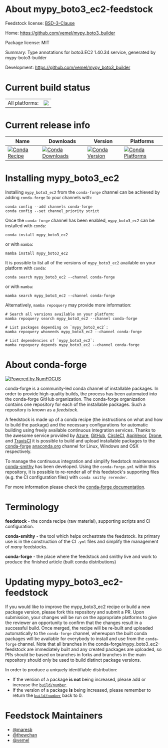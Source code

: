 About mypy_boto3_ec2-feedstock
==============================

Feedstock license: [BSD-3-Clause](https://github.com/conda-forge/mypy_boto3_ec2-feedstock/blob/main/LICENSE.txt)

Home: https://github.com/vemel/mypy_boto3_builder

Package license: MIT

Summary: Type annotations for boto3.EC2 1.40.34 service, generated by mypy-boto3-builder

Development: https://github.com/vemel/mypy_boto3_builder

Current build status
====================


<table><tr><td>All platforms:</td>
    <td>
      <a href="https://dev.azure.com/conda-forge/feedstock-builds/_build/latest?definitionId=12744&branchName=main">
        <img src="https://dev.azure.com/conda-forge/feedstock-builds/_apis/build/status/mypy_boto3_ec2-feedstock?branchName=main">
      </a>
    </td>
  </tr>
</table>

Current release info
====================

| Name | Downloads | Version | Platforms |
| --- | --- | --- | --- |
| [![Conda Recipe](https://img.shields.io/badge/recipe-mypy__boto3__ec2-green.svg)](https://anaconda.org/conda-forge/mypy_boto3_ec2) | [![Conda Downloads](https://img.shields.io/conda/dn/conda-forge/mypy_boto3_ec2.svg)](https://anaconda.org/conda-forge/mypy_boto3_ec2) | [![Conda Version](https://img.shields.io/conda/vn/conda-forge/mypy_boto3_ec2.svg)](https://anaconda.org/conda-forge/mypy_boto3_ec2) | [![Conda Platforms](https://img.shields.io/conda/pn/conda-forge/mypy_boto3_ec2.svg)](https://anaconda.org/conda-forge/mypy_boto3_ec2) |

Installing mypy_boto3_ec2
=========================

Installing `mypy_boto3_ec2` from the `conda-forge` channel can be achieved by adding `conda-forge` to your channels with:

```
conda config --add channels conda-forge
conda config --set channel_priority strict
```

Once the `conda-forge` channel has been enabled, `mypy_boto3_ec2` can be installed with `conda`:

```
conda install mypy_boto3_ec2
```

or with `mamba`:

```
mamba install mypy_boto3_ec2
```

It is possible to list all of the versions of `mypy_boto3_ec2` available on your platform with `conda`:

```
conda search mypy_boto3_ec2 --channel conda-forge
```

or with `mamba`:

```
mamba search mypy_boto3_ec2 --channel conda-forge
```

Alternatively, `mamba repoquery` may provide more information:

```
# Search all versions available on your platform:
mamba repoquery search mypy_boto3_ec2 --channel conda-forge

# List packages depending on `mypy_boto3_ec2`:
mamba repoquery whoneeds mypy_boto3_ec2 --channel conda-forge

# List dependencies of `mypy_boto3_ec2`:
mamba repoquery depends mypy_boto3_ec2 --channel conda-forge
```


About conda-forge
=================

[![Powered by
NumFOCUS](https://img.shields.io/badge/powered%20by-NumFOCUS-orange.svg?style=flat&colorA=E1523D&colorB=007D8A)](https://numfocus.org)

conda-forge is a community-led conda channel of installable packages.
In order to provide high-quality builds, the process has been automated into the
conda-forge GitHub organization. The conda-forge organization contains one repository
for each of the installable packages. Such a repository is known as a *feedstock*.

A feedstock is made up of a conda recipe (the instructions on what and how to build
the package) and the necessary configurations for automatic building using freely
available continuous integration services. Thanks to the awesome service provided by
[Azure](https://azure.microsoft.com/en-us/services/devops/), [GitHub](https://github.com/),
[CircleCI](https://circleci.com/), [AppVeyor](https://www.appveyor.com/),
[Drone](https://cloud.drone.io/welcome), and [TravisCI](https://travis-ci.com/)
it is possible to build and upload installable packages to the
[conda-forge](https://anaconda.org/conda-forge) [anaconda.org](https://anaconda.org/)
channel for Linux, Windows and OSX respectively.

To manage the continuous integration and simplify feedstock maintenance
[conda-smithy](https://github.com/conda-forge/conda-smithy) has been developed.
Using the ``conda-forge.yml`` within this repository, it is possible to re-render all of
this feedstock's supporting files (e.g. the CI configuration files) with ``conda smithy rerender``.

For more information please check the [conda-forge documentation](https://conda-forge.org/docs/).

Terminology
===========

**feedstock** - the conda recipe (raw material), supporting scripts and CI configuration.

**conda-smithy** - the tool which helps orchestrate the feedstock.
                   Its primary use is in the construction of the CI ``.yml`` files
                   and simplify the management of *many* feedstocks.

**conda-forge** - the place where the feedstock and smithy live and work to
                  produce the finished article (built conda distributions)


Updating mypy_boto3_ec2-feedstock
=================================

If you would like to improve the mypy_boto3_ec2 recipe or build a new
package version, please fork this repository and submit a PR. Upon submission,
your changes will be run on the appropriate platforms to give the reviewer an
opportunity to confirm that the changes result in a successful build. Once
merged, the recipe will be re-built and uploaded automatically to the
`conda-forge` channel, whereupon the built conda packages will be available for
everybody to install and use from the `conda-forge` channel.
Note that all branches in the conda-forge/mypy_boto3_ec2-feedstock are
immediately built and any created packages are uploaded, so PRs should be based
on branches in forks and branches in the main repository should only be used to
build distinct package versions.

In order to produce a uniquely identifiable distribution:
 * If the version of a package **is not** being increased, please add or increase
   the [``build/number``](https://docs.conda.io/projects/conda-build/en/latest/resources/define-metadata.html#build-number-and-string).
 * If the version of a package **is** being increased, please remember to return
   the [``build/number``](https://docs.conda.io/projects/conda-build/en/latest/resources/define-metadata.html#build-number-and-string)
   back to 0.

Feedstock Maintainers
=====================

* [@maresb](https://github.com/maresb/)
* [@thewchan](https://github.com/thewchan/)
* [@vemel](https://github.com/vemel/)

